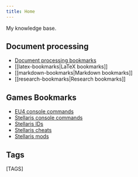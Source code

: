```yaml
---
title: Home
---
```


My knowledge base.

## Document processing

+ [Document processing bookmarks](school/index.md)
+ [[latex-bookmarks|LaTeX bookmarks]]
+ [[markdown-bookmarks|Markdown bookmarks]]
+ [[research-bookmarks|Research bookmarks]]

## Games Bookmarks

+ [EU4 console commands](https://eu4.paradoxwikis.com/Console_commands)
+ [Stellaris console commands](https://stellaris.paradoxwikis.com/Console_commands)
+ [Stellaris IDs](https://stellaris.paradoxwikis.com/ID)
+ [Stellaris cheats](https://stellarischeats.com)
+ [Stellaris mods](https://stellaris.smods.ru)

## Tags

[TAGS]
